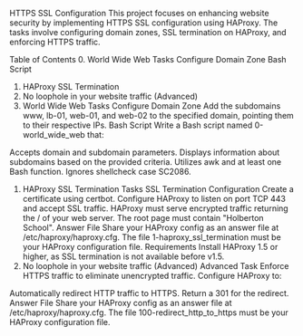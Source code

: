 HTTPS SSL Configuration
This project focuses on enhancing website security by implementing HTTPS SSL configuration using HAProxy. 
The tasks involve configuring domain zones, SSL termination on HAProxy, and enforcing HTTPS traffic.

Table of Contents
0. World Wide Web
Tasks
Configure Domain Zone
Bash Script
1. HAProxy SSL Termination
2. No loophole in your website traffic (Advanced)
0. World Wide Web
Tasks
Configure Domain Zone
Add the subdomains www, lb-01, web-01, and web-02 to the specified domain, pointing them to their respective IPs.
Bash Script
Write a Bash script named 0-world_wide_web that:

Accepts domain and subdomain parameters.
Displays information about subdomains based on the provided criteria.
Utilizes awk and at least one Bash function.
Ignores shellcheck case SC2086.
1. HAProxy SSL Termination
Tasks
SSL Termination Configuration
Create a certificate using certbot.
Configure HAProxy to listen on port TCP 443 and accept SSL traffic.
HAProxy must serve encrypted traffic returning the / of your web server.
The root page must contain "Holberton School".
Answer File
Share your HAProxy config as an answer file at /etc/haproxy/haproxy.cfg.
The file 1-haproxy_ssl_termination must be your HAProxy configuration file.
Requirements
Install HAProxy 1.5 or higher, as SSL termination is not available before v1.5.
2. No loophole in your website traffic (Advanced)
Advanced Task
Enforce HTTPS traffic to eliminate unencrypted traffic. Configure HAProxy to:

Automatically redirect HTTP traffic to HTTPS.
Return a 301 for the redirect.
Answer File
Share your HAProxy config as an answer file at /etc/haproxy/haproxy.cfg.
The file 100-redirect_http_to_https must be your HAProxy configuration file.
